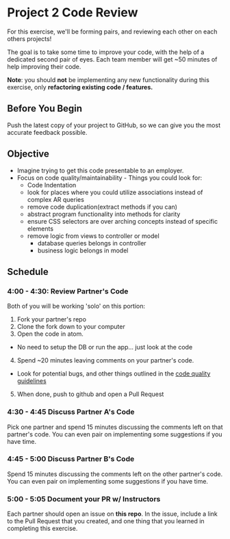 # Project 2 Code Review

For this exercise, we'll be forming pairs, and reviewing each other on each
others projects!

The goal is to take some time to improve your code, with the help of a dedicated
second pair of eyes. Each team member will get ~50 minutes of help improving
their code.

**Note**: you should **not** be implementing any new functionality during this
exercise, only **refactoring existing code / features.**

## Before You Begin
Push the latest copy of your project to GitHub, so we can give you the most
accurate feedback possible.

## Objective
- Imagine trying to get this code presentable to an employer.
- Focus on code quality/maintainability - Things you could look for:
  - Code Indentation
  - look for places where you could utilize associations instead of complex AR queries
  - remove code duplication(extract methods if you can)
  - abstract program functionality into methods for clarity
  - ensure CSS selectors are over arching concepts instead of specific elements
  - remove logic from views to controller or model
    - database queries belongs in controller
    - business logic belongs in model

## Schedule

### 4:00 - 4:30: Review Partner's Code

Both of you will be working 'solo' on this portion:

1. Fork your partner's repo
2. Clone the fork down to your computer
3. Open the code in atom.
  * No need to setup the DB or run the app... just look at the code
4. Spend ~20 minutes leaving comments on your partner's code.
  * Look for potential bugs, and other things outlined in the [code quality guidelines](code_quality_guidelines.md)
5. When done, push to github and open a Pull Request


### 4:30 - 4:45 Discuss Partner A's Code

Pick one partner and spend 15 minutes discussing the comments left on that
partner's code. You can even pair on implementing some suggestions if you have
time.

### 4:45 - 5:00 Discuss Partner B's Code

Spend 15 minutes discussing the comments left on the other partner's code. You
can even pair on implementing some suggestions if you have time.

### 5:00 - 5:05 Document your PR w/ Instructors

Each partner should open an issue on **this repo**. In the issue, include a
link to the Pull Request that you created, and one thing that you learned in
completing this exercise.
